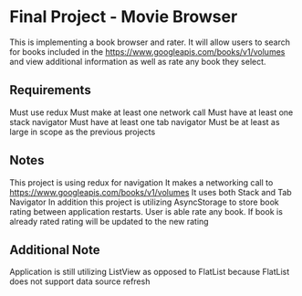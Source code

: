 # Final Project - Movie Browser
This is  implementing a book browser and rater. It will allow users to
search for books included in the https://www.googleapis.com/books/v1/volumes
and view additional information as well as rate any book they select.


## Requirements
Must use redux
Must make at least one network call
Must have at least one stack navigator
Must have at least one tab navigator
Must be at least as large in scope as the previous projects

## Notes

This project is using redux for navigation
It makes a networking call to https://www.googleapis.com/books/v1/volumes
It uses both Stack and Tab Navigator
In addition this project is utilizing AsyncStorage to store book rating between application restarts. User is able
rate any book. If book is already rated rating will be updated to the new rating

## Additional Note
Application is still utilizing ListView as opposed to FlatList because FlatList does not support data source refresh 
